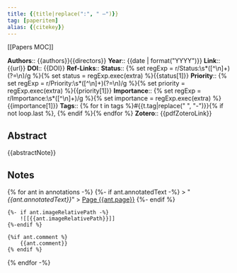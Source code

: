 ```yaml
---
title: {{title|replace(":", " –")}}
tag: [paperitem]
alias: {{citekey}}
---
```


[[Papers MOC]]

**Authors**:: {{authors}}{{directors}}
**Year**:: {{date | format("YYYY")}}
**Link**:: {{url}}
**DOI**:: {{DOI}}
**Ref-Links**:: 
**Status**::  {% set regExp = r/Status:\s*([^\n]+)(?=\n)/g %}{% set status = regExp.exec(extra) %}{{status[1]}}
**Priority**:: {% set regExp = r/Priority:\s*([^\n]+)(?=\n)/g %}{% set priority = regExp.exec(extra) %}{{priority[1]}}
**Importance**:: {% set regExp = r/Importance:\s*([^\n]+)/g %}{% set importance = regExp.exec(extra) %}{{importance[1]}}
**Tags**:: {% for t in tags %}#{{t.tag|replace(" ", "-")}}{% if not loop.last %}, {% endif %}{% endfor %}
**Zotero**:: {{pdfZoteroLink}}


## Abstract

{{abstractNote}}
## Notes  

{% for ant in annotations -%}
	{%- if ant.annotatedText -%}
		> "_{{ant.annotatedText}}_"
		> [Page {{ant.page}}](zotero://open-pdf/library/items/{{ant.attachment.itemKey}}?page={{ant.page}}&annotation={{ant.id}})
	{%- endif %}
	
	{%- if ant.imageRelativePath -%}
		![[{{ant.imageRelativePath}}]]
	{%-endif %}

	{%if ant.comment %}
		{{ant.comment}}
	{% endif %}
{% endfor -%}